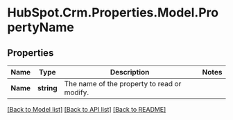 # HubSpot.Crm.Properties.Model.PropertyName

## Properties

Name | Type | Description | Notes
------------ | ------------- | ------------- | -------------
**Name** | **string** | The name of the property to read or modify. | 

[[Back to Model list]](../README.md#documentation-for-models) [[Back to API list]](../README.md#documentation-for-api-endpoints) [[Back to README]](../README.md)

